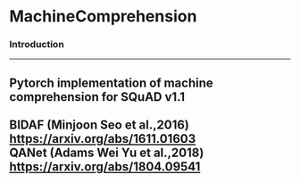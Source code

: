 # MachineComprehension
### Introduction
------
Pytorch implementation of machine comprehension for SQuAD v1.1 <br><br>
BIDAF (Minjoon Seo et al.,2016)  https://arxiv.org/abs/1611.01603 <br>
QANet (Adams Wei Yu et al.,2018) https://arxiv.org/abs/1804.09541 <br>
------
